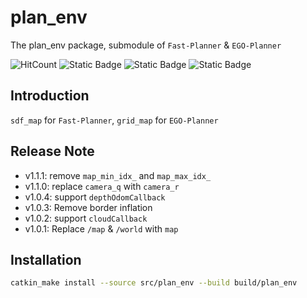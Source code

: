 # plan_env

The plan_env package, submodule of `Fast-Planner` & `EGO-Planner`

![HitCount](https://img.shields.io/endpoint?url=https%3A%2F%2Fhits.dwyl.com%2FHuaYuXiao%2FFast-Planner.json%3Fcolor%3Dpink)
![Static Badge](https://img.shields.io/badge/ROS-noetic-22314E?logo=ros)
![Static Badge](https://img.shields.io/badge/C%2B%2B-14-00599C?logo=cplusplus)
![Static Badge](https://img.shields.io/badge/Ubuntu-20.04.6-E95420?logo=ubuntu)


## Introduction

`sdf_map` for `Fast-Planner`, `grid_map` for `EGO-Planner`


## Release Note

- v1.1.1: remove `map_min_idx_` and `map_max_idx_`
- v1.1.0: replace `camera_q` with `camera_r`
- v1.0.4: support `depthOdomCallback`
- v1.0.3: Remove border inflation
- v1.0.2: support `cloudCallback`
- v1.0.1: Replace `/map` & `/world` with `map`


## Installation

```bash
catkin_make install --source src/plan_env --build build/plan_env
```
